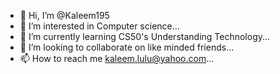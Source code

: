 - 👋 Hi, I’m @Kaleem195
- 👀 I’m interested in Computer science...
- 🌱 I’m currently learning CS50's Understanding Technology...
- 💞️ I’m looking to collaborate on  like minded friends...
- 📫 How to reach me kaleem.lulu@yahoo.com...

<!---
Kaleem195/Kaleem195 is a ✨ special ✨ repository because its `README.md` (this file) appears on your GitHub profile.
You can click the Preview link to take a look at your changes.
--->
